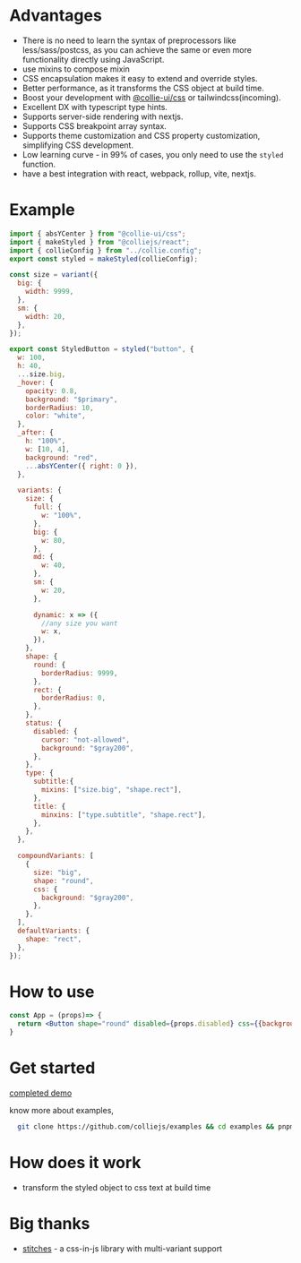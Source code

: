 # Advantages

- There is no need to learn the syntax of preprocessors like less/sass/postcss, as you can achieve the same or even more functionality directly using JavaScript.
- use mixins to compose mixin
- CSS encapsulation makes it easy to extend and override styles.
- Better performance, as it transforms the CSS object at build time.
- Boost your development with [@collie-ui/css](https://github.com/colliejs/collie-ui) or tailwindcss(incoming).
- Excellent DX with typescript type hints.
- Supports server-side rendering with nextjs.
- Supports CSS breakpoint array syntax.
- Supports theme customization and CSS property customization, simplifying CSS development.
- Low learning curve - in 99% of cases, you only need to use the `styled` function.
- have a best integration with react, webpack, rollup, vite, nextjs.

# Example

```jsx
import { absYCenter } from "@collie-ui/css";
import { makeStyled } from "@colliejs/react";
import { collieConfig } from "../collie.config";
export const styled = makeStyled(collieConfig);

const size = variant({
  big: {
    width: 9999,
  },
  sm: {
    width: 20,
  },
});

export const StyledButton = styled("button", {
  w: 100,
  h: 40,
  ...size.big,
  _hover: {
    opacity: 0.8,
    background: "$primary",
    borderRadius: 10,
    color: "white",
  },
  _after: {
    h: "100%",
    w: [10, 4],
    background: "red",
    ...absYCenter({ right: 0 }),
  },

  variants: {
    size: {
      full: {
        w: "100%",
      },
      big: {
        w: 80,
      },
      md: {
        w: 40,
      },
      sm: {
        w: 20,
      },

      dynamic: x => ({
        //any size you want
        w: x,
      }),
    },
    shape: {
      round: {
        borderRadius: 9999,
      },
      rect: {
        borderRadius: 0,
      },
    },
    status: {
      disabled: {
        cursor: "not-allowed",
        background: "$gray200",
      },
    },
    type: {
      subtitle:{
        mixins: ["size.big", "shape.rect"],
      },
      title: {
        minxins: ["type.subtitle", "shape.rect"],
      },
    },
  },

  compoundVariants: [
    {
      size: "big",
      shape: "round",
      css: {
        background: "$gray200",
      },
    },
  ],
  defaultVariants: {
    shape: "rect",
  },
});
```

<div className={css({})}></div>

# How to use

```jsx
const App = (props)=> {
  return <Button shape="round" disabled={props.disabled} css={{background:'red'}}>Login<Button/>
}
```

# Get started

[completed demo](https://codesandbox.io/p/github/colliejs/examples/main?embed=1&file=%2Fsrc%2FStyledButton.tsx)

know more about examples,

```bash
  git clone https://github.com/colliejs/examples && cd examples && pnpm install && pnpm dev
```

# How does it work

- transform the styled object to css text at build time

# Big thanks

- [stitches](https://github.com/stitchesjs/stitches) - a css-in-js library with multi-variant support
